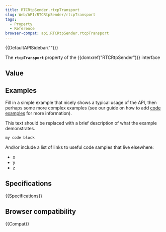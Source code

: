 ```yaml
---
title: RTCRtpSender.rtcpTransport
slug: Web/API/RTCRtpSender/rtcpTransport
tags:
  - Property
  - Reference
browser-compat: api.RTCRtpSender.rtcpTransport
---
```

{{DefaultAPISidebar("")}}

The **`rtcpTransport`** property of the {{domxref("RTCRtpSender")}} interface 

## Value



## Examples

Fill in a simple example that nicely shows a typical usage of the API, then perhaps some more complex examples (see our guide on how to add [code examples](/en-US/docs/MDN/Contribute/Structures/Code_examples) for more information).

This text should be replaced with a brief description of what the example demonstrates.

```js
my code block
```

And/or include a list of links to useful code samples that live elsewhere:

*   x
*   y
*   z

## Specifications

{{Specifications}}

## Browser compatibility

{{Compat}}


